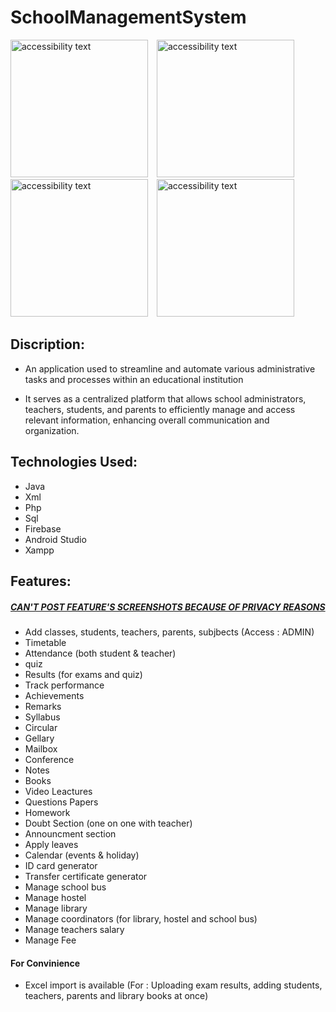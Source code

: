 # SchoolManagementSystem

<p><img src="https://github.com/narza05/SchoolManagementSystem/blob/main/assets/WhatsApp%20Image%202023-06-06%20at%2022.21.41.jpeg" width="220" alt="accessibility text" style="margin-right: 10px;"/>
  <img src="https://github.com/narza05/SchoolManagementSystem/blob/main/assets/WhatsApp%20Image%202023-06-06%20at%2022.47.03.jpeg" width="220" alt="accessibility text"style="margin-right: 10px;"/>
<img src="https://github.com/narza05/SchoolManagementSystem/blob/main/assets/WhatsApp%20Image%202023-06-23%20at%2018.55.31.jpeg" width="220" alt="accessibility text"style="margin-right: 10px;"/>
<img src="https://github.com/narza05/SchoolManagementSystem/blob/main/assets/WhatsApp%20Image%202023-06-23%20at%2018.55.26.jpeg" width="220" alt="accessibility text"style="margin-right: 10px;"/></p>

## Discription: 

* An application used to streamline and automate various administrative 
tasks and processes within an educational institution

* It serves as a centralized platform that allows school administrators, teachers, students, and parents to efficiently manage and access relevant information, enhancing overall communication and organization.

## Technologies Used: 
* Java 
* Xml 
* Php
* Sql 
* Firebase
* Android Studio
* Xampp



## Features: 
##### <u> CAN'T POST FEATURE'S SCREENSHOTS BECAUSE OF PRIVACY REASONS </u>

* Add classes, students, teachers, parents, subjbects (Access : ADMIN)
* Timetable
* Attendance (both student & teacher)
* quiz 
* Results (for exams and quiz)
* Track performance
* Achievements
* Remarks
* Syllabus
* Circular
* Gellary
* Mailbox
* Conference 
* Notes 
* Books
* Video Leactures
* Questions Papers
* Homework
* Doubt Section (one on one with teacher)
* Announcment section 
* Apply leaves
* Calendar (events & holiday)
* ID card generator 
* Transfer certificate generator
* Manage school bus
* Manage hostel
* Manage library
* Manage coordinators (for library, hostel and school bus)
* Manage teachers salary
* Manage Fee

#### For Convinience
* Excel import is available (For : Uploading exam results, adding students, teachers, parents and library books at once) 

